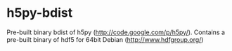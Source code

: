 h5py-bdist
==========

Pre-built binary bdist of h5py (http://code.google.com/p/h5py/).  Contains a pre-built binary of hdf5 for 64bit Debian (http://www.hdfgroup.org/)